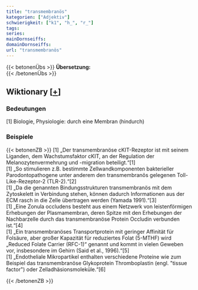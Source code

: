 ```yaml
---
title: "transmembranös"
kategorien: ["Adjektiv"]
schwierigkeit: ["k1", "h_", "r_"]
tags:
series:
mainDornseiffs:
domainDornseiffs:
url: "transmembranös"
---
```


{{< betonenÜbs >}}
**Übersetzung:**  
{{< /betonenÜbs >}}

## Wiktionary [[+](https://de.wiktionary.org/wiki/transmembranös)]

### Bedeutungen
[1] Biologie, Physiologie: durch eine Membran (hindurch)  

### Beispiele
{{< betonenZB >}}
[1] „Der transmembranöse cKIT-Rezeptor ist mit seinem Liganden, dem Wachstumsfaktor cKIT, an der Regulation der Melanozytenvermehrung und -migration beteiligt.“[1]  
[1] „So stimulieren z.B. bestimmte Zellwandkomponenten bakterieller Parodontopathogene unter anderem den transmembranös gelegenen Toll-Like-Rezeptor-2 (TLR-2).“[2]  
[1] „Da die genannten Bindungsstrukturen transmembranös mit dem Zytoskelett in Verbindung stehen, können dadurch Informationen aus der ECM rasch in die Zelle übertragen werden (Yamada 1991).“[3]  
[1] „Eine Zonula occludens besteht aus einem Netzwerk von leistenförmigen Erhebungen der Plasmamembran, deren Spitze mit den Erhebungen der Nachbarzelle durch das transmembranöse Protein Occludin verbunden ist.“[4]  
[1] „Ein transmembranöses Transportprotein mit geringer Affinität für Folsäure, aber großer Kapazität für reduziertes Folat (5-MTHF) wird „Reduced Folate Carrier (RFC-1)“ genannt und kommt in vielen Geweben vor, insbesondere im Gehirn (Said et al., 1996).“[5]  
[1] „Endotheliale Mikropartikel enthalten verschiedene Proteine wie zum Beispiel das transmembranöse Glykoprotein Thromboplastin (engl. "tissue factor") oder Zelladhäsionsmoleküle.“[6]  

{{< /betonenZB >}}

